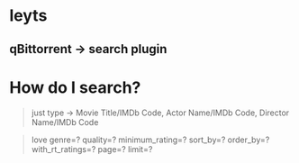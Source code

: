 # leyts

## qBittorrent -> search plugin

# How do I search?
> just type -> Movie Title/IMDb Code, Actor Name/IMDb Code, Director Name/IMDb Code

> love genre=? quality=? minimum_rating=? sort_by=? order_by=? with_rt_ratings=? page=? limit=?